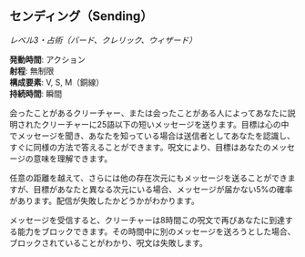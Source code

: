 ## センディング（Sending）
*レベル3・占術（バード、クレリック、ウィザード）*

**発動時間**: アクション  
**射程**: 無制限  
**構成要素**: V, S, M（銅線）  
**持続時間**: 瞬間

会ったことがあるクリーチャー、または会ったことがある人によってあなたに説明されたクリーチャーに25語以下の短いメッセージを送ります。目標は心の中でメッセージを聞き、あなたを知っている場合は送信者としてあなたを認識し、すぐに同様の方法で答えることができます。呪文により、目標はあなたのメッセージの意味を理解できます。

任意の距離を越えて、さらには他の存在次元にもメッセージを送ることができますが、目標があなたと異なる次元にいる場合、メッセージが届かない5%の確率があります。配信が失敗したかどうかがわかります。

メッセージを受信すると、クリーチャーは8時間この呪文で再びあなたに到達する能力をブロックできます。その時間中に別のメッセージを送ろうとした場合、ブロックされていることがわかり、呪文は失敗します。